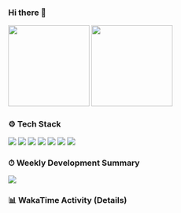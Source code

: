 ### Hi there 👋

<!-- Top cards -->
<p align="left">
  <!-- GitHub Readme Stats (総合) -->
  <img height="165" src="https://github-readme-stats.vercel.app/api?username=keitanamazue&show_icons=true&rank_icon=github" />
  <!-- Languages -->
  <img height="165" src="https://github-readme-stats.vercel.app/api/top-langs/?username=keitanamazue&layout=compact&langs_count=8" />
</p>

<!-- Skills -->
### ⚙️ Tech Stack
<p>
  <img src="https://img.shields.io/badge/Next.js-000?logo=nextdotjs&logoColor=white" />
  <img src="https://img.shields.io/badge/React-20232a?logo=react&logoColor=61DAFB" />
  <img src="https://img.shields.io/badge/TypeScript-3178C6?logo=typescript&logoColor=white" />
  <img src="https://img.shields.io/badge/TailwindCSS-06B6D4?logo=tailwindcss&logoColor=white" />
  <img src="https://img.shields.io/badge/Supabase-3ECF8E?logo=supabase&logoColor=white" />
  <img src="https://img.shields.io/badge/Stripe-635BFF?logo=stripe&logoColor=white" />
  <img src="https://img.shields.io/badge/Figma-F24E1E?logo=figma&logoColor=white" />
</p>

<!-- WakaTime summary image（後述Actionsで生成） -->
### ⏱ Weekly Development Summary
<p>
  <img src="https://raw.githubusercontent.com/keitanamazue/keitanamazue/main/images/stat.svg" />
</p>

<!-- WakaTime detail section（Actionsがここを置換） -->
### 📊 WakaTime Activity (Details)
<!--START_SECTION:waka-->
<!--END_SECTION:waka-->
